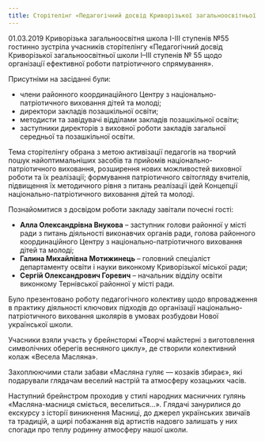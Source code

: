 ```yaml
---
title: Сторітелінг «Педагогічний досвід Криворізької загальноосвітньої школи І–ІІІ ступенів № 55 щодо організації ефективної роботи патріотичного спрямування»
---
```


01.03.2019 Криворізька загальноосвітня школа І-ІІІ ступенів №55 гостинно зустріла учасників сторітелінгу «Педагогічний досвід Криворізької загальноосвітньої школи І–ІІІ ступенів № 55 щодо організації ефективної роботи патріотичного спрямування».

Присутніми на засіданні були:

- члени районного координаційного Центру з національно-патріотичного виховання дітей та молоді;
- директори закладів позашкільної освіти;
- методисти та завідувачі відділами закладів позашкільної освіти;
- заступники директорів з виховної роботи закладів загальної середньої та позашкільної освіти.

Тема сторітелінгу обрана з метою активізації педагогів на творчий пошук найоптимальніших засобів та прийомів національно-патріотичного виховання, розширення нових можливостей виховної роботи та їх реалізації; формування патріотичного світогляду вчителів, підвищення їх методичного рівня з питань реалізації ідей Концепції національно-патріотичного виховання дітей та молоді.

Познайомитися з досвідом роботи закладу завітали почесні гості:

- **Алла Олександрівна Внукова** – заступник голови районної у місті ради з питань діяльності виконавчих органів ради, голова районного координаційного Центру з національно-патріотичного виховання дітей та молоді;
- **Галина Михайлівна Мотижинець** – головний спеціаліст департаменту освіти і науки виконкому Криворізької міської ради;
- **Сергій Олександрович Горевич** – начальник відділу освіти виконкому Тернівської районної у місті ради.

Було презентовано роботу педагогічного колективу щодо впровадження в практику діяльності ключових підходів до організації національно-патріотичного виховання школярів в умовах розбудови Нової української школи.

Учасники взяли участь у брейнстормі «Творчі майстерні з виготовлення символічних оберегів весняного циклу», де створили колективний колаж «Весела Масляна».

Захоплюючими стали забави «Масляна гуляє — козаків збирає», які подарували глядачам веселий настрій та атмосферу козацьких часів.

Наступний брейнстром проходив у стилі народних масничних гулянь «Масляна-масниця сміється, веселиться…». Глядачі занурилися до екскурсу з історії виникнення Масниці, до джерел українських звичаїв та традицій, а щирі побажання від артистів надовго залишать у них спогади про теплу родинну атмосферу нашої школи.

<slideshow />
